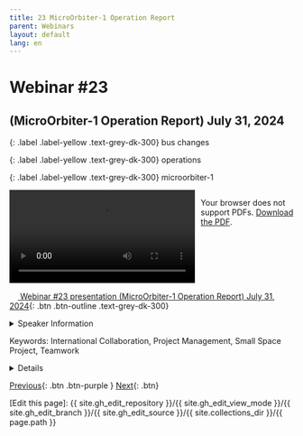 ```yaml
---
title: 23 MicroOrbiter-1 Operation Report
parent: Webinars
layout: default
lang: en
---
```


# Webinar #23
## (MicroOrbiter-1 Operation Report) July 31, 2024

{: .label .label-yellow .text-grey-dk-300}
bus changes

{: .label .label-yellow .text-grey-dk-300}
operations

{: .label .label-yellow .text-grey-dk-300}
microorbiter-1

<div style="display: flex; gap: 10px; align-items: flex-start;">
  <!-- Video Section -->
  <div style="flex: 2; max-width: 66%;">
    <video controls width="100%" height="auto">
      <source src="https://birds-project.com/open-source/video/birds_bus_opensource_webinar_23.mp4" type="video/mp4">
      Your browser does not support the video tag.
    </video>
  </div>

  <!-- Chat Section -->
  <div style="flex: 1; max-width: 33%;">
    <object 
      data="https://birds-project.com/open-source/pdf/BIRDS_BUS_Opensource_23_chat.pdf" 
      width="100%" 
      height="275px">
      <p>Your browser does not support PDFs. <a href="https://birds-project.com/open-source/pdf/BIRDS_BUS_Opensource_23_chat.pdf">Download the PDF</a>.</p>
    </object>
  </div>
</div>

<!-- Download Presentation  -->
[<img src="https://raw.githubusercontent.com/FortAwesome/Font-Awesome/6.x/svgs/regular/circle-down.svg" width="15" height="15"> Webinar #23 presentation (MicroOrbiter-1 Operation Report) July 31, 2024](https://birds-project.com/open-source/pdf/BIRDS_BUS_OpensourceWebinar_23.pdf){: .btn .btn-outline .text-grey-dk-300}


<details markdown="block">
<summary>Speaker Information</summary>
Fahd MOUMNI (MicroOrbiter Inc.)
MOUMNI Fahd, from Morocco, holds a double Master’s degree in
Materials Sciences (EEIGM - Université de Lorraine) and Mechanical &
Space Systems Engineering (Kyushu Institute of Technology, IWATA Lab).
Thanks to his experience as the structure team leader of the BIRDS-5
CubeSat Project in Cho Lab (Japan, Uganda, Zimbabwe), he was selected
by Mr. Yoji HIRAKATA (CEO, MicroOrbiter Inc.) to become the Chief
Technology Officer of the MicroOrbiter Inc., along with Dr. Yasir ABBAS as
Chief Development Officer. Fahd is the Project Manager of MicroOrbiter-1
(aka MO-1), IoT satellite project which is the fruit of the collaboration
between MicroOrbiter Inc. and Kyutech. (Please check the website :
https://microorbiter.com/ )
</details>

Keywords: International Collaboration, Project Management, Small Space Project, Teamwork

<details markdown="block">
<summary>Details</summary>
The MicroOrbiter-1 satellite is a 1U CubeSat jointly developed with a hybrid team of professionals
from MicroOrbiter Inc., students, and staff members from the Kyushu Institute of Technology. The
payload focuses on the Internet of Things technology and more precisely, the LoRa (Long Range)
modulation. Two main missions are at the core of the satellite: The LoRa 920 MHz and the LoRa 400
MHz missions. Since its deployment on April 11th, the satellite has been providing mission data as well
as HouseKeeping data related to its health. The presentation will be a report on the operation results of
the MicroOrbiter-1 satellite.
</details>

[Previous]({{site.url}}//resources/webinars/webinar-22){: .btn .btn-purple }
[Next]({{site.url}}/resources/webinars/webinar-24){: .btn}


[Edit this page]:  {{ site.gh_edit_repository }}/{{ site.gh_edit_view_mode }}/{{ site.gh_edit_branch }}/{{ site.gh_edit_source }}/{{ site.collections_dir }}/{{ page.path }}
